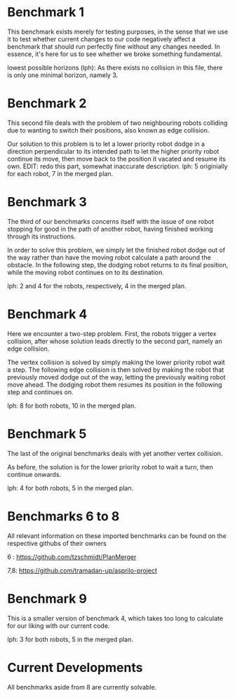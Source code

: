 # Benchmark 1
This benchmark exists merely for testing purposes, in the sense that we use it to test whether current changes to our code negatively affect a benchmark that should run perfectly fine without any changes needed. In essence, it's here for us to see whether we broke something fundamental.

lowest possible horizons (lph): As there exists no collision in this file, there is only one minimal horizon, namely 3.

# Benchmark 2
This second file deals with the problem of two neighbouring robots colliding due to wanting to switch their positions, also known as edge collision.

Our solution to this problem is to let a lower priority robot dodge in a direction perpendicular to its intended path to let the higher priority robot continue its move, then move back to the position it vacated and resume its own.
EDIT: redo this part, somewhat inaccurate description.
lph: 5 originially for each robot, 7 in the merged plan.

# Benchmark 3
The third of our benchmarks concerns itself with the issue of one robot stopping for good in the path of another robot, having finished working through its instructions.

In order to solve this problem, we simply let the finished robot dodge out of the way rather than have the moving robot calculate a path around the obstacle. In the following step, the dodging robot returns to its final position, while the moving robot continues on to its destination.

lph: 2 and 4 for the robots, respectively, 4 in the merged plan.

# Benchmark 4 
Here we encounter a two-step problem. First, the robots trigger a vertex collision, after whose solution leads directly to the second part, namely an edge collision.

The vertex collision is solved by simply making the lower priority robot wait a step. The following edge collision is then solved by making the robot that previously moved dodge out of the way, letting the previously waiting robot move ahead. The dodging robot them resumes its position in the following step and continues on.

lph: 8 for both robots, 10 in the merged plan.

# Benchmark 5
The last of the original benchmarks deals with yet another vertex collision.

As before, the solution is for the lower priority robot to wait a turn, then continue onwards.

lph: 4 for both robots, 5 in the merged plan.

# Benchmarks 6 to 8
All relevant information on these imported benchmarks can be found on the respective githubs of their owners 

6  : https://github.com/tzschmidt/PlanMerger 

7,8: https://github.com/tramadan-up/asprilo-project

# Benchmark 9
This is a smaller version of benchmark 4, which takes too long to calculate for our liking with our current code.
  
lph: 3 for both robots, 5 in the merged plan.

# Current Developments
All benchmarks aside from 8 are currently solvable.
